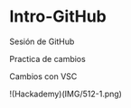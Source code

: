 # Intro-GitHub

 Sesión de GitHub

Practica de cambios 

Cambios con VSC 

!(Hackademy)(IMG/512-1.png)